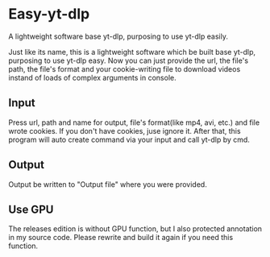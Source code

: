 # Easy-yt-dlp
A lightweight software base yt-dlp, purposing to use yt-dlp easily.

Just like its name, this is a lightweight software which be built base yt-dlp, purposing to use yt-dlp easy. 
Now you can just provide the url, the file's path, the file's format and your cookie-writing file to download videos instand of loads of complex arguments in console.

## Input
Press url, path and name for output, file's format(like mp4, avi, etc.) and file wrote cookies. If you don't have cookies, juse ignore it. After that, this program will auto create command via your input and call yt-dlp by cmd.

## Output
Output be written to "Output file" where you were provided.

## Use GPU
The releases edition is without GPU function, but I also protected annotation in my source code. Please rewrite and build it again if you need this function.
